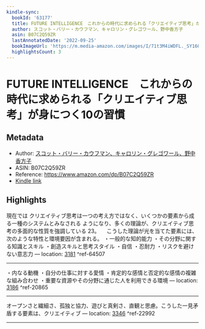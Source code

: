 ```yaml
---
kindle-sync:
  bookId: '63177'
  title: FUTURE INTELLIGENCE　これからの時代に求められる「クリエイティブ思考」が身につく10の習慣
  author: スコット・バリー・カウフマン、キャロリン・グレゴワール、野中香方子
  asin: B07C2Q59ZR
  lastAnnotatedDate: '2022-09-25'
  bookImageUrl: 'https://m.media-amazon.com/images/I/71t3M4iWDFL._SY160.jpg'
  highlightsCount: 3
---
```

# FUTURE INTELLIGENCE　これからの時代に求められる「クリエイティブ思考」が身につく10の習慣
## Metadata
* Author: [スコット・バリー・カウフマン、キャロリン・グレゴワール、野中香方子](https://www.amazon.comundefined)
* ASIN: B07C2Q59ZR
* Reference: https://www.amazon.com/dp/B07C2Q59ZR
* [Kindle link](kindle://book?action=open&asin=B07C2Q59ZR)

## Highlights
現在では クリエイティブ思考は一つの考え方ではなく、いくつかの要素から成る一種のシステムとみなされる ようになり、多くの理論が、クリエイティブ思考の多面的な性質を強調している 23。 　こうした理論が光を当てた要素には、次のような特性と環境要因が含まれる。 ・一般的な知的能力 ・その分野に関する知識とスキル ・創造スキルと思考スタイル ・自信 ・忍耐力 ・リスクを避けない意志力 — location: [3181](kindle://book?action=open&asin=B07C2Q59ZR&location=3181) ^ref-64507

---
・内なる動機 ・自分の仕事に対する愛情 ・肯定的な感情と否定的な感情の複雑な組み合わせ ・重要な資源やその分野に通じた人を利用できる環境 — location: [3186](kindle://book?action=open&asin=B07C2Q59ZR&location=3186) ^ref-20865

---
オープンさと繊細さ、孤独と協力、遊びと真剣さ、直観と思慮。こうした一見矛盾する要素は、クリエイティブ — location: [3346](kindle://book?action=open&asin=B07C2Q59ZR&location=3346) ^ref-22992

---

